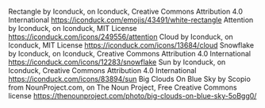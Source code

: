 Rectangle by Iconduck, on Iconduck, Creative Commons Attribution 4.0 International
https://iconduck.com/emojis/43491/white-rectangle
Attention by Iconduck, on Iconduck, MIT License
https://iconduck.com/icons/249556/attention
Cloud by Iconduck, on Iconduck, MIT License
https://iconduck.com/icons/13684/cloud
Snowflake by Iconduck, on Iconduck, Creative Commons Attribution 4.0 International
https://iconduck.com/icons/12283/snowflake
Sun by Iconduck, on Iconduck, Creative Commons Attribution 4.0 International
https://iconduck.com/icons/83894/sun
Big Clouds On Blue Sky by Scopio from NounProject.com, on The Noun Project, Free Creative Commons license
https://thenounproject.com/photo/big-clouds-on-blue-sky-5oBgg0/
